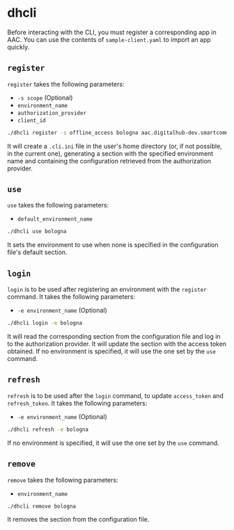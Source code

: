 # dhcli

Before interacting with the CLI, you must register a corresponding app in AAC. You can use the contents of `sample-client.yaml` to import an app quickly.

## `register`
`register` takes the following parameters:
- `-s scope` (Optional)
- `environment_name`
- `authorization_provider`
- `client_id`
``` sh
./dhcli register -s offline_access bologna aac.digitalhub-dev.smartcommunitylab.it c_dhcliclientid
```
It will create a `.cli.ini` file in the user's home directory (or, if not possible, in the current one), generating a section with the specified environment name and containing the configuration retrieved from the authorization provider.

## `use`
`use` takes the following parameters:
- `default_environment_name`
``` sh
./dhcli use bologna
```
It sets the environment to use when none is specified in the configuration file's default section.

## `login`
`login` is to be used after registering an environment with the `register` command. It takes the following parameters:
- `-e environment_name` (Optional)
``` sh
./dhcli login -e bologna
```
It will read the corresponding section from the configuration file and log in to the authorization provider. It will update the section with the access token obtained. If no environment is specified, it will use the one set by the `use` command.

## `refresh`
`refresh` is to be used after the `login` command, to update `access_token` and `refresh_token`. It takes the following parameters:
- `-e environment_name` (Optional)
``` sh
./dhcli refresh -e bologna
```
If no environment is specified, it will use the one set by the `use` command.

## `remove`
`remove` takes the following parameters:
- `environment_name`
``` sh
./dhcli remove bologna
```
It removes the section from the configuration file.
